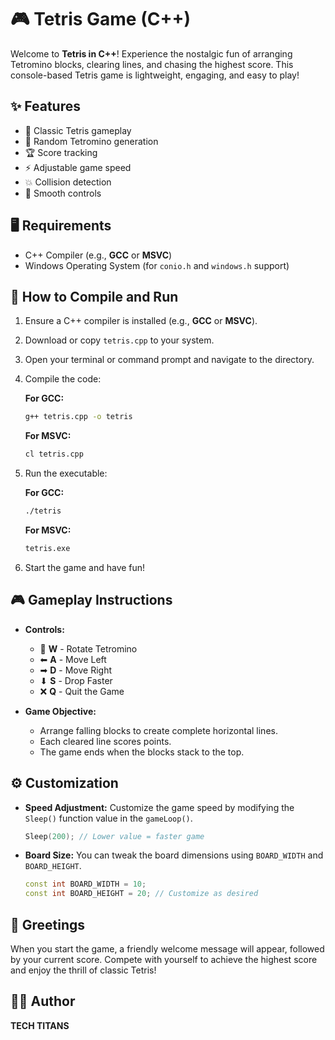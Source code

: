 # 🎮 Tetris Game (C++)

Welcome to **Tetris in C++**! Experience the nostalgic fun of arranging Tetromino blocks, clearing lines, and chasing the highest score. This console-based Tetris game is lightweight, engaging, and easy to play!

## ✨ Features

- 🧱 Classic Tetris gameplay
- 🎲 Random Tetromino generation
- 🏆 Score tracking
- ⚡ Adjustable game speed
- 💥 Collision detection
- 🚀 Smooth controls

## 🖥️ Requirements

- C++ Compiler (e.g., **GCC** or **MSVC**)
- Windows Operating System (for `conio.h` and `windows.h` support)

## 🚀 How to Compile and Run

1. Ensure a C++ compiler is installed (e.g., **GCC** or **MSVC**).

2. Download or copy `tetris.cpp` to your system.

3. Open your terminal or command prompt and navigate to the directory.

4. Compile the code:

   **For GCC:**

   ```bash
   g++ tetris.cpp -o tetris
   ```

   **For MSVC:**

   ```bash
   cl tetris.cpp
   ```

5. Run the executable:

   **For GCC:**

   ```bash
   ./tetris
   ```

   **For MSVC:**

   ```bash
   tetris.exe
   ```

6. Start the game and have fun!

## 🎮 Gameplay Instructions

- **Controls:**

  - 🔄 **W** - Rotate Tetromino
  - ⬅ **A** - Move Left
  - ➡ **D** - Move Right
  - ⬇ **S** - Drop Faster
  - ❌ **Q** - Quit the Game

- **Game Objective:**

  - Arrange falling blocks to create complete horizontal lines.
  - Each cleared line scores points.
  - The game ends when the blocks stack to the top.

## ⚙️ Customization

- **Speed Adjustment:**
  Customize the game speed by modifying the `Sleep()` function value in the `gameLoop()`.

  ```cpp
  Sleep(200); // Lower value = faster game
  ```

- **Board Size:**
  You can tweak the board dimensions using `BOARD_WIDTH` and `BOARD_HEIGHT`.

  ```cpp
  const int BOARD_WIDTH = 10;
  const int BOARD_HEIGHT = 20; // Customize as desired
  ```

## 👋 Greetings

When you start the game, a friendly welcome message will appear, followed by your current score. Compete with yourself to achieve the highest score and enjoy the thrill of classic Tetris!

## 🧑‍💻 Author

**TECH TITANS**



